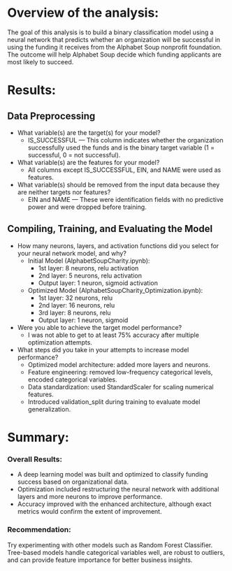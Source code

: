 # Overview of the analysis: 

The goal of this analysis is to build a binary classification model using a neural network that predicts whether an organization will be successful in using the funding it receives from the Alphabet Soup nonprofit foundation. The outcome will help Alphabet Soup decide which funding applicants are most likely to succeed.

# Results: 


## Data Preprocessing
- What variable(s) are the target(s) for your model?
    - IS_SUCCESSFUL — This column indicates whether the organization successfully used the funds and is the binary target variable (1 = successful, 0 = not successful).
- What variable(s) are the features for your model?
    - All columns except IS_SUCCESSFUL, EIN, and NAME were used as features.
- What variable(s) should be removed from the input data because they are neither targets nor features?
    - EIN and NAME — These were identification fields with no predictive power and were dropped before training.

## Compiling, Training, and Evaluating the Model
- How many neurons, layers, and activation functions did you select for your neural network model, and why?
    - Initial Model (AlphabetSoupCharity.ipynb):
        - 1st layer: 8 neurons, relu activation
        - 2nd layer: 5 neurons, relu activation
        - Output layer: 1 neuron, sigmoid activation
    - Optimized Model (AlphabetSoupCharity_Optimization.ipynb):
        - 1st layer: 32 neurons, relu
        - 2nd layer: 16 neurons, relu
        - 3rd layer: 8 neurons, relu
        - Output layer: 1 neuron, sigmoid
- Were you able to achieve the target model performance?
    - I was not able to get to at least 75% accuracy after multiple optimization attempts. 
- What steps did you take in your attempts to increase model performance?
    - Optimized model architecture: added more layers and neurons.
    - Feature engineering: removed low-frequency categorical levels, encoded categorical variables.
    - Data standardization: used StandardScaler for scaling numerical features.
    - Introduced validation_split during training to evaluate model generalization.

# Summary: 
### Overall Results:
- A deep learning model was built and optimized to classify funding success based on organizational data.
- Optimization included restructuring the neural network with additional layers and more neurons to improve performance.
- Accuracy improved with the enhanced architecture, although exact metrics would confirm the extent of improvement.
   
### Recommendation:
Try experimenting with other models such as Random Forest Classifier. Tree-based models handle categorical variables well, are robust to outliers, and can provide feature importance for better business insights.
